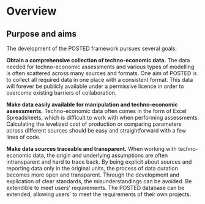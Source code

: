 # Overview

## Purpose and aims
The development of the POSTED framework pursues several goals:

**Obtain a comprehensive collection of techno-economic data.** The data needed for techno-economic assessments and various types of modelling is often scattered across many sources and formats. One aim of POSTED is to collect all required data in one place with a consistent format. This data will forever be publicly available under a permissive licence in order to overcome existing barriers of collaboration.

**Make data easily available for manipulation and techno-economic assessments.** Techno-economic data often comes in the form of Excel Spreadsheets, which is difficult to work with when performing assessments. Calculating the levelized cost of production or comparing parameters across different sources should be easy and straightforward with a few lines of code.

**Make data sources traceable and transparent.** When working with techno-economic data, the origin and underlying assumptions are often intransparent and hard to trace back. By being explicit about sources and reporting data only in the original units, the process of data curation becomes more open and transparent. Through the development and explication of clear standards, the misunderstandings can be avoided.
Be extendible to meet users’ requirements. The POSTED database can be extended, allowing users’ to meet the requirements of their own projects.



